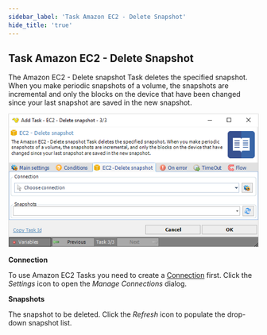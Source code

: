 ```yaml
---
sidebar_label: 'Task Amazon EC2 - Delete Snapshot'
hide_title: 'true'
---
```


## Task Amazon EC2 - Delete Snapshot

The Amazon EC2 - Delete snapshot Task deletes the specified snapshot. When you make periodic snapshots of a volume, the snapshots are incremental and only the blocks on the device that have been changed since your last snapshot are saved in the new snapshot.

![](../../../../../static/img/taskamazonec2deletesnapshot.png)

**Connection**

To use Amazon EC2 Tasks you need to create a [Connection](../../global-connections) first. Click the *Settings* icon to open the *Manage Connections* dialog.
 
**Snapshots**

The snapshot to be deleted. Click the *Refresh* icon to populate the drop-down snapshot list.